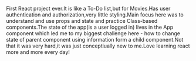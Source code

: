 First React project ever.It is like a To-Do list,but for Movies.Has user authentication and authorization,very little styling.Main focus here was to understand and use props and state and practice Class-based components.The state of the app(is a user logged in) lives in the App component which led me to my biggest challenge here - how to change state of parent component using information form a child component.Not that it was very hard,it was just conceptiually new to me.Love learning react more and more every day!